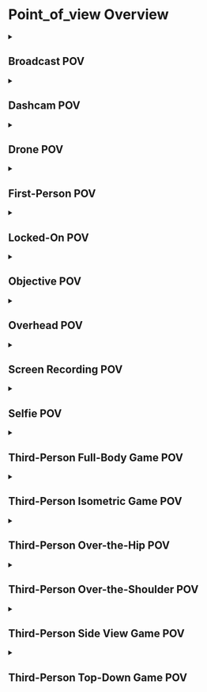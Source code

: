 # Point_of_view Overview

<details>
<summary><h2>Broadcast POV</h2></summary>


<h3>🔵 Label Name:</h3>
<code>broadcast_pov</code>


<h3>📖 Definition:</h3>
Is this a television broadcast-style viewpoint?

<details>
<summary><h4> Question (Definition)</h4></summary>

</details>

<details>
<summary><h4> Alternative Question</h4></summary>

- Is the camera positioned like a television broadcast setup?

- Does the shot resemble a news, sports, or studio broadcast?

- Is the framing professional and meant for mass viewing?

</details>

<details>
<summary><h4> Prompt (Definition)</h4></summary>

- A television broadcast-style viewpoint.

</details>

<details>
<summary><h4> Alternative Prompt</h4></summary>

- A scene filmed with a professional broadcast-style camera setup.

- A video resembling a sports, news, or television studio broadcast.

- A shot that is professionally framed for wide distribution.

</details>

<h4>🟢 Positive:</h4>
<code>self.cam_setup.broadcast_pov is True</code>

<h4>🔴 Negative:</h4>
<code>self.cam_setup.broadcast_pov is False</code>

</details>

<details>
<summary><h2>Dashcam POV</h2></summary>


<h3>🔵 Label Name:</h3>
<code>dashcam_pov</code>


<h3>📖 Definition:</h3>
Is this a forward-facing dashcam view from a vehicle-mounted camera, capturing the scene ahead?

<details>
<summary><h4> Question (Definition)</h4></summary>

</details>

<details>
<summary><h4> Alternative Question</h4></summary>

- Is this footage taken from a vehicle’s dashcam?

- Does the camera record the road ahead from inside a car?

- Is this a fixed dashboard perspective showing the driving environment?

</details>

<details>
<summary><h4> Prompt (Definition)</h4></summary>

- A forward-facing dashcam view from a vehicle-mounted camera, capturing the scene ahead.

</details>

<details>
<summary><h4> Alternative Prompt</h4></summary>

- A video showing the driver's perspective from a car-mounted camera.

- A scene recorded by a dashboard-mounted dashcam.

- A driving video where the camera is positioned inside the vehicle.

</details>

<h4>🟢 Positive:</h4>
<code>self.cam_setup.dashcam_pov is True</code>

<h4>🔴 Negative:</h4>
<code>self.cam_setup.dashcam_pov is False</code>

</details>

<details>
<summary><h2>Drone POV</h2></summary>


<h3>🔵 Label Name:</h3>
<code>drone_pov</code>


<h3>📖 Definition:</h3>
Is this video captured by a drone?

<details>
<summary><h4> Question (Definition)</h4></summary>

- Is this a drone POV showing an aerial view?

- Does the video show a drone's perspective?

</details>

<details>
<summary><h4> Alternative Question</h4></summary>

- Is this an aerial view captured by a drone?

- Does the video provide a high-angle perspective from a drone?

- Is the shot taken from an airborne device looking down?

</details>

<details>
<summary><h4> Prompt (Definition)</h4></summary>

- A video filmed by a drone.

- A drone POV showing an aerial view.

- A drone POV shot.

</details>

<details>
<summary><h4> Alternative Prompt</h4></summary>

- A drone POV shot where the camera captures an aerial view.

- A video filmed from a drone, showing a high-altitude perspective.

- A scene with a bird’s-eye view captured by an unmanned aerial device.

</details>

<h4>🟢 Positive:</h4>
<code>self.cam_setup.drone_pov is True</code>

<h4>🔴 Negative:</h4>
<code>self.cam_setup.drone_pov is False</code>

</details>

<details>
<summary><h2>First-Person POV</h2></summary>


<h3>🔵 Label Name:</h3>
<code>first_person_pov</code>


<h3>📖 Definition:</h3>
Is the scene shown from the first-person perspective, as if through the character’s eyes?

<details>
<summary><h4> Question (Definition)</h4></summary>

</details>

<details>
<summary><h4> Alternative Question</h4></summary>

- Does the video depict a first-person perspective?

- Is the camera viewpoint aligned with what the character would see?

</details>

<details>
<summary><h4> Prompt (Definition)</h4></summary>

- A first-person POV shot, as if through the character’s eyes.

- A first-person POV shot where the scene is viewed from the character’s perspective.

</details>

<details>
<summary><h4> Alternative Prompt</h4></summary>

- A video showing a person's direct viewpoint, as if from their eyes.

- A scene where the viewer sees the world through the character’s vision.

</details>

<h4>🟢 Positive:</h4>
<code>self.cam_setup.first_person_pov is True</code>

<h4>🔴 Negative:</h4>
<code>self.cam_setup.first_person_pov is False</code>

</details>

<details>
<summary><h2>Locked-On POV</h2></summary>


<h3>🔵 Label Name:</h3>
<code>locked_on_pov</code>


<h3>📖 Definition:</h3>
Is the camera physically mounted on an object, keeping its perspective locked to that object?

<details>
<summary><h4> Question (Definition)</h4></summary>

</details>

<details>
<summary><h4> Alternative Question</h4></summary>

- Is the camera attached to an object, moving with it?

- Does the video show a perspective where the camera is fixed to a moving subject?

- Is the camera’s viewpoint rigidly following an attached object?

</details>

<details>
<summary><h4> Prompt (Definition)</h4></summary>

- A locked-on POV shot where the camera is mounted to an object, keeping its perspective fixed to that object.

</details>

<details>
<summary><h4> Alternative Prompt</h4></summary>

- A video where the camera is attached to a moving object, maintaining a consistent viewpoint.

- A shot showing a perspective locked onto an object, moving as the object moves.

- A dynamic perspective where the camera remains fixed to a moving platform or subject.

</details>

<h4>🟢 Positive:</h4>
<code>self.cam_setup.locked_on_pov is True</code>

<h4>🔴 Negative:</h4>
<code>self.cam_setup.locked_on_pov is False</code>

</details>

<details>
<summary><h2>Objective POV</h2></summary>


<h3>🔵 Label Name:</h3>
<code>objective_pov</code>


<h3>📖 Definition:</h3>
Is this an objective, detached perspective where the camera does not represent any character's point of view?

<details>
<summary><h4> Question (Definition)</h4></summary>

</details>

<details>
<summary><h4> Alternative Question</h4></summary>

- Is the scene presented from an external, observer-like perspective?

- Does the camera provide an impartial view of the action?

- Is the shot framed without simulating any subject’s perspective?

</details>

<details>
<summary><h4> Prompt (Definition)</h4></summary>

- An objective POV shot where the camera captures the scene from a detached, observational perspective.

</details>

<details>
<summary><h4> Alternative Prompt</h4></summary>

- A scene filmed with a objective camera viewpoint, not tied to any character.

- A video showing events from an external, third-party perspective.

- A shot that presents the action impartially, as an observer would see it.

</details>

<h4>🟢 Positive:</h4>
<code>self.cam_setup.objective_pov is True</code>

<h4>🔴 Negative:</h4>
<code>self.cam_setup.objective_pov is False</code>

</details>

<details>
<summary><h2>Overhead POV</h2></summary>


<h3>🔵 Label Name:</h3>
<code>overhead_pov</code>


<h3>📖 Definition:</h3>
Is the camera positioned directly above the subject for a top-down perspective?

<details>
<summary><h4> Question (Definition)</h4></summary>

</details>

<details>
<summary><h4> Alternative Question</h4></summary>

- Is this shot an overhead perspective used for tutorials or demonstrations?

- Does the video provide a view from directly above the action?

- Is the camera capturing the subject from a high overhead angle?

</details>

<details>
<summary><h4> Prompt (Definition)</h4></summary>

- An overhead POV shot where the camera is positioned directly above the subject for a top-down perspective.

</details>

<details>
<summary><h4> Alternative Prompt</h4></summary>

- A scene used in instructional or top-down perspective videos.

- A shot with a high-angle perspective to showcase details clearly.

- A top-down recording used for explaining or demonstrating a process.

</details>

<h4>🟢 Positive:</h4>
<code>self.cam_setup.overhead_pov is True</code>

<h4>🔴 Negative:</h4>
<code>self.cam_setup.overhead_pov is False</code>

</details>

<details>
<summary><h2>Screen Recording POV</h2></summary>


<h3>🔵 Label Name:</h3>
<code>screen_recording_pov</code>


<h3>📖 Definition:</h3>
Is this a screen recording of a software or system interface (e.g., menus, windows, toolbars)?

<details>
<summary><h4> Question (Definition)</h4></summary>

</details>

<details>
<summary><h4> Alternative Question</h4></summary>

- Is this a recording of a computer screen, often used for tutorials or virtual meetings?

- Does this video capture a software interface or desktop screen?

- Is this a screen recording used for instructional or communication purposes?

- Does the footage consist entirely of a digital display capture?

</details>

<details>
<summary><h4> Prompt (Definition)</h4></summary>

- A screen recording of a software or system interface (e.g., menus, windows, toolbars).

</details>

<details>
<summary><h4> Alternative Prompt</h4></summary>

- A tutorial or demonstration video showing only a computer screen.

- A screen-captured video, common in online classes or gaming streams.

- A digital display recording used for instructional or meeting purposes.

</details>

<h4>🟢 Positive:</h4>
<code>self.cam_setup.screen_recording_pov is True</code>

<h4>🔴 Negative:</h4>
<code>self.cam_setup.screen_recording_pov is False</code>

</details>

<details>
<summary><h2>Selfie POV</h2></summary>


<h3>🔵 Label Name:</h3>
<code>selfie_pov</code>


<h3>📖 Definition:</h3>
Is the camera held by the person being filmed (e.g., by hand, selfie stick, or invisible rod) and facing them, as in a selfie?

<details>
<summary><h4> Question (Definition)</h4></summary>

</details>

<details>
<summary><h4> Alternative Question</h4></summary>

- Is the camera facing the person holding it, showing their face and sometimes their upper body?

- Is this shot taken from a front-facing camera held by the subject?

- Does this video feature a self-captured perspective with the person's face visible?

- Is this a selfie-style recording where the camera is pointed at the subject's own face?

</details>

<details>
<summary><h4> Prompt (Definition)</h4></summary>

- A selfie POV shot where the camera is held by the person being filmed (e.g., by hand, selfie stick, or invisible selfie rod) and is facing them.

</details>

<details>
<summary><h4> Alternative Prompt</h4></summary>

- A video where a person records themselves using a front-facing camera.

- A scene where the subject captures their own face or upper body.

- A selfie-style shot, common in vlogs or personal recordings.

</details>

<h4>🟢 Positive:</h4>
<code>self.cam_setup.selfie_pov is True</code>

<h4>🔴 Negative:</h4>
<code>self.cam_setup.selfie_pov is False</code>

</details>

<details>
<summary><h2>Third-Person Full-Body Game POV</h2></summary>


<h3>🔵 Label Name:</h3>
<code>third_person_full_body_game_pov</code>


<h3>📖 Definition:</h3>
Is this a 3D gaming video featuring a third-person perspective with the character’s full body visible?

<details>
<summary><h4> Question (Definition)</h4></summary>

</details>

<details>
<summary><h4> Alternative Question</h4></summary>

- Is this a full-body third-person view, commonly seen in gaming?

- Does the shot frame the character’s entire body within the scene?

- Is the camera positioned far enough to show the entire character in the environment?

</details>

<details>
<summary><h4> Prompt (Definition)</h4></summary>

- A third-person 3D game video where the entire character is visible on screen.

</details>

<details>
<summary><h4> Alternative Prompt</h4></summary>

- A scene showing a character’s full-body from a third-person perspective.

- A video where the character is fully framed within their surroundings.

- A gaming-style shot where the entire character is visible.

</details>

<h4>🟢 Positive:</h4>
<code>self.cam_setup.third_person_full_body_game_pov is True</code>

<h4>🔴 Negative:</h4>
<code>self.cam_setup.third_person_full_body_game_pov is False</code>

</details>

<details>
<summary><h2>Third-Person Isometric Game POV</h2></summary>


<h3>🔵 Label Name:</h3>
<code>third_person_isometric_game_pov</code>


<h3>📖 Definition:</h3>
Is this a third-person isometric (2.5D) gaming video with a tilted overhead angle showing the environment in a three-quarters perspective?

<details>
<summary><h4> Question (Definition)</h4></summary>

- Does this third-person isometric (2.5D) gaming video use a tilted overhead angle to display the environment in a three-quarters view?

</details>

<details>
<summary><h4> Alternative Question</h4></summary>

- Does this game use an isometric third-person perspective?

- Is this a third-person isometric (2.5D) gaming video where the environment is viewed from an overhead tilted angle, creating a three-quarters perspective?

- Is the environment shown in a three-quarters overhead view?

- Does the camera provide a slightly tilted top-down perspective, common in strategy or RPG games?

</details>

<details>
<summary><h4> Prompt (Definition)</h4></summary>

- A third-person isometric (2.5D) gaming video with a tilted overhead angle showing the environment in a three-quarters perspective.

</details>

<details>
<summary><h4> Alternative Prompt</h4></summary>

- A third-person isometric (2.5D) gaming video where the environment is viewed from a tilted overhead, three-quarters perspective.

- A third-person isometric (2.5D) gaming video featuring a three-quarters view of the environment from a tilted overhead angle.

- A scene where the game world is viewed from an isometric perspective.

- A video showing a three-quarters view of a game world.

- A gaming shot with an isometric layout, commonly seen in strategy and RPG games.

</details>

<h4>🟢 Positive:</h4>
<code>self.cam_setup.third_person_isometric_game_pov is True</code>

<h4>🔴 Negative:</h4>
<code>self.cam_setup.third_person_isometric_game_pov is False</code>

</details>

<details>
<summary><h2>Third-Person Over-the-Hip POV</h2></summary>


<h3>🔵 Label Name:</h3>
<code>third_person_over_hip_pov</code>


<h3>📖 Definition:</h3>
Is this an over-the-hip third-person view, framing the character from the hip up?

<details>
<summary><h4> Question (Definition)</h4></summary>

</details>

<details>
<summary><h4> Alternative Question</h4></summary>

- Is this a third-person over-the-hip perspective used in gaming or film?

- Does the shot frame the character from the waist while capturing their movement?

- Is the camera following the character at a mid-body height?

</details>

<details>
<summary><h4> Prompt (Definition)</h4></summary>

- A third-person over-the-hip POV shot framing the character from the hip up.

</details>

<details>
<summary><h4> Alternative Prompt</h4></summary>

- A scene where the camera tracks a character from hip level, capturing both them and their surroundings.

- A video with a waist-level perspective showing character movement.

- A shot where the camera is positioned at mid-body height while framing the scene.

</details>

<h4>🟢 Positive:</h4>
<code>self.cam_setup.third_person_over_hip_pov is True</code>

<h4>🔴 Negative:</h4>
<code>self.cam_setup.third_person_over_hip_pov is False</code>

</details>

<details>
<summary><h2>Third-Person Over-the-Shoulder POV</h2></summary>


<h3>🔵 Label Name:</h3>
<code>third_person_over_shoulder_pov</code>


<h3>📖 Definition:</h3>
Is this an over-the-shoulder POV where the camera is positioned behind the character, showing their upper body and the scene ahead?

<details>
<summary><h4> Question (Definition)</h4></summary>

</details>

<details>
<summary><h4> Alternative Question</h4></summary>

- Is this a third-person over-the-shoulder perspective used in gaming or film?

- Does the shot depict the back of a character while focusing on the scene ahead?

</details>

<details>
<summary><h4> Prompt (Definition)</h4></summary>

- An over-the-shoulder POV where the camera is positioned behind the character, showing their upper body and the scene ahead.

</details>

<details>
<summary><h4> Alternative Prompt</h4></summary>

- A scene where the camera follows behind a character, focusing on their perspective.

- A video framing the character from the back while capturing their surroundings.

</details>

<h4>🟢 Positive:</h4>
<code>self.cam_setup.third_person_over_shoulder_pov is True</code>

<h4>🔴 Negative:</h4>
<code>self.cam_setup.third_person_over_shoulder_pov is False</code>

</details>

<details>
<summary><h2>Third-Person Side View Game POV</h2></summary>


<h3>🔵 Label Name:</h3>
<code>third_person_side_view_game_pov</code>


<h3>📖 Definition:</h3>
Is this a side-view gaming video where the camera is placed to the side, capturing the scene or character in profile?

<details>
<summary><h4> Question (Definition)</h4></summary>

</details>

<details>
<summary><h4> Alternative Question</h4></summary>

- Does this video feature a side-scrolling third-person perspective?

- Is the character viewed from a lateral angle in a gaming scene?

- Is the game presented with a side-on camera perspective?

</details>

<details>
<summary><h4> Prompt (Definition)</h4></summary>

- A side-view gaming video where the camera is placed to the side, capturing the scene or character in profile.

</details>

<details>
<summary><h4> Alternative Prompt</h4></summary>

- A scene where the character moves side-to-side in a third-person game.

- A 2D or 3D gaming video where the camera tracks the character from the side.

- A game shot with a lateral perspective, commonly used in platformers or fighting games.

</details>

<h4>🟢 Positive:</h4>
<code>self.cam_setup.third_person_side_view_game_pov is True</code>

<h4>🔴 Negative:</h4>
<code>self.cam_setup.third_person_side_view_game_pov is False</code>

</details>

<details>
<summary><h2>Third-Person Top-Down Game POV</h2></summary>


<h3>🔵 Label Name:</h3>
<code>third_person_top_down_game_pov</code>


<h3>📖 Definition:</h3>
Is this a gaming video with a top-down or oblique top-down view, where the camera is placed directly above the character and looks down on them?

<details>
<summary><h4> Question (Definition)</h4></summary>

</details>

<details>
<summary><h4> Alternative Question</h4></summary>

- Does this game use a top-down third-person perspective?

- Does this gaming video feature a top-down or top-down oblique perspective with the camera directly above the character?

- Is the character viewed from an overhead angle in a pseudo-3D game?

- Is the camera positioned high above the scene, offering a bird’s-eye view?

</details>

<details>
<summary><h4> Prompt (Definition)</h4></summary>

- A gaming video with a top-down or oblique top-down view, where the camera is placed directly above the character and looks down on them.

</details>

<details>
<summary><h4> Alternative Prompt</h4></summary>

- A third-person gaming video with a top-down or oblique perspective, where the camera is positioned directly overhead.

- A third-person top-down or oblique perspective gaming video with the camera placed directly above the character.

- A scene where the game is played from an overhead perspective.

- A video showcasing a game with a bird’s-eye view of the environment.

- A gaming shot where the camera is placed at a high top-down angle.

</details>

<h4>🟢 Positive:</h4>
<code>self.cam_setup.third_person_top_down_game_pov is True</code>

<h4>🔴 Negative:</h4>
<code>self.cam_setup.third_person_top_down_game_pov is False</code>

</details>
